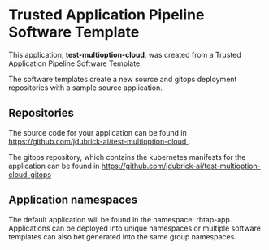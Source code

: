 # Trusted Application Pipeline Software Template

This application, **test-multioption-cloud**, was created from a Trusted Application Pipeline Software Template.

The software templates create a new source and gitops deployment repositories with a sample source application. 

## Repositories

The source code for your application can be found in [https://github.com/jdubrick-ai/test-multioption-cloud ](https://github.com/jdubrick-ai/test-multioption-cloud ).
 
The gitops repository, which contains the kubernetes manifests for the application can be found in 
[https://github.com/jdubrick-ai/test-multioption-cloud-gitops ](https://github.com/jdubrick-ai/test-multioption-cloud-gitops ) 

## Application namespaces 

The default application will be found in the namespace: rhtap-app. Applications can be deployed into unique namespaces or multiple software templates can also bet generated into the same group namespaces.  